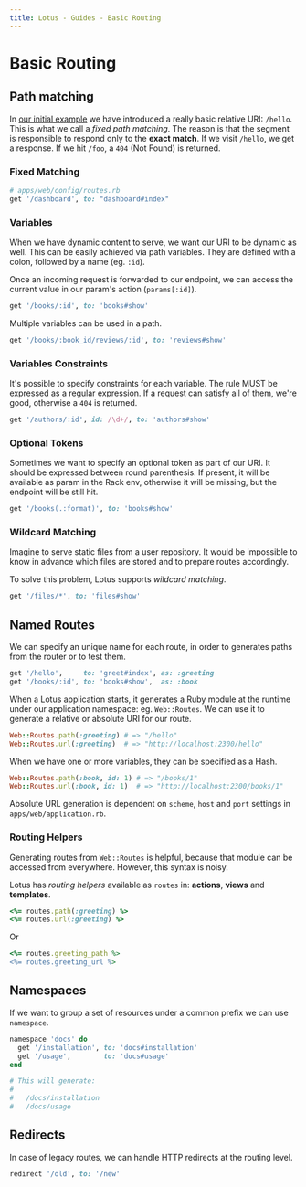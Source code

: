 ```yaml
---
title: Lotus - Guides - Basic Routing
---
```


# Basic Routing

## Path matching

In [our initial example](/guides/routing/overview) we have introduced a really basic relative URI: `/hello`.
This is what we call a _fixed path matching_.
The reason is that the segment is responsible to respond only to the **exact match**.
If we visit `/hello`, we get a response.
If we hit `/foo`, a `404` (Not Found) is returned.

### Fixed Matching

```ruby
# apps/web/config/routes.rb
get '/dashboard', to: "dashboard#index"
```

### Variables

When we have dynamic content to serve, we want our URI to be dynamic as well.
This can be easily achieved via path variables.
They are defined with a colon, followed by a name (eg. `:id`).

Once an incoming request is forwarded to our endpoint, we can access the current value in our param's action (`params[:id]`).

```ruby
get '/books/:id', to: 'books#show'
```

Multiple variables can be used in a path.

```ruby
get '/books/:book_id/reviews/:id', to: 'reviews#show'
```

### Variables Constraints

It's possible to specify constraints for each variable.
The rule MUST be expressed as a regular expression.
If a request can satisfy all of them, we're good, otherwise a `404` is returned.

```ruby
get '/authors/:id', id: /\d+/, to: 'authors#show'
```

### Optional Tokens

Sometimes we want to specify an optional token as part of our URI.
It should be expressed between round parenthesis.
If present, it will be available as param in the Rack env, otherwise it will be missing, but the endpoint will be still hit.

```ruby
get '/books(.:format)', to: 'books#show'
```

### Wildcard Matching

Imagine to serve static files from a user repository.
It would be impossible to know in advance which files are stored and to prepare routes accordingly.

To solve this problem, Lotus supports _wildcard matching_.

```ruby
get '/files/*', to: 'files#show'
```

## Named Routes

We can specify an unique name for each route, in order to generates paths from the router or to test them.

```ruby
get '/hello',     to: 'greet#index', as: :greeting
get '/books/:id', to: 'books#show',  as: :book
```

When a Lotus application starts, it generates a Ruby module at the runtime under our application namespace: eg. `Web::Routes`.
We can use it to generate a relative or absolute URI for our route.

```ruby
Web::Routes.path(:greeting) # => "/hello"
Web::Routes.url(:greeting)  # => "http://localhost:2300/hello"
```

When we have one or more variables, they can be specified as a Hash.

```ruby
Web::Routes.path(:book, id: 1) # => "/books/1"
Web::Routes.url(:book, id: 1)  # => "http://localhost:2300/books/1"
```

Absolute URL generation is dependent on `scheme`, `host` and `port` settings in `apps/web/application.rb`.

### Routing Helpers

Generating routes from `Web::Routes` is helpful, because that module can be accessed from everywhere.
However, this syntax is noisy.

Lotus has _routing helpers_ available as `routes` in: **actions**, **views** and **templates**.

```ruby
<%= routes.path(:greeting) %>
<%= routes.url(:greeting) %>
```

Or

```ruby
<%= routes.greeting_path %>
<%= routes.greeting_url %>
```

## Namespaces

If we want to group a set of resources under a common prefix we can use `namespace`.

```ruby
namespace 'docs' do
  get '/installation', to: 'docs#installation'
  get '/usage',        to: 'docs#usage'
end

# This will generate:
#
#   /docs/installation
#   /docs/usage
```

## Redirects

In case of legacy routes, we can handle HTTP redirects at the routing level.

```ruby
redirect '/old', to: '/new'
```
